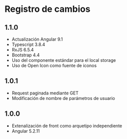 # Registro de cambios

## 1.1.0

* Actualización Angular 9.1
* Typescript 3.8.4
* RxJS 6.5.4
* Bootstrap 4.4
* Uso del componente estándar para el local storage
* Uso de Open Icon como fuente de iconos

## 1.0.1

* Request paginada mediante GET
* Modificación de nombre de parámetros de usuario

## 1.0.0

* Extenalización de front como arquetipo independiente
* Angular 5.2.11